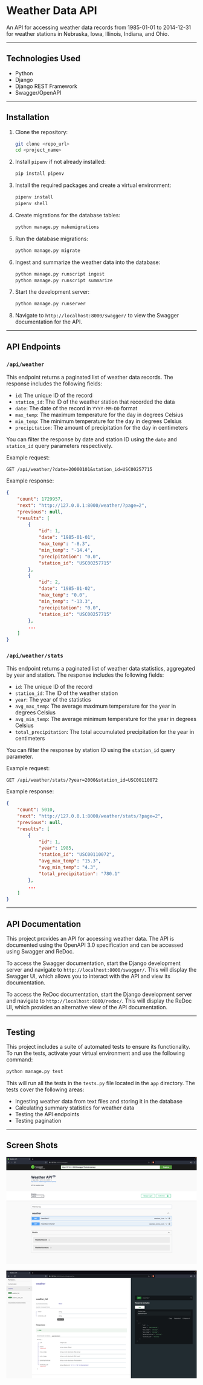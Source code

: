# Weather Data API

An API for accessing weather data records from 1985-01-01 to 2014-12-31 for weather stations in Nebraska, Iowa, Illinois, Indiana, and Ohio.


--- 


## Technologies Used

- Python
- Django
- Django REST Framework
- Swagger/OpenAPI


---


## Installation

1. Clone the repository:

    ```bash
    git clone <repo_url>
    cd <project_name>
    ```

2. Install `pipenv` if not already installed:

    ```bash
    pip install pipenv
    ```

3. Install the required packages and create a virtual environment:

    ```bash
    pipenv install
    pipenv shell
    ```

4. Create migrations for the database tables:

    ```bash
    python manage.py makemigrations
    ```

5. Run the database migrations:

    ```bash
    python manage.py migrate
    ```

6. Ingest and summarize the weather data into the database:

    ```bash
    python manage.py runscript ingest
    python manage.py runscript summarize
    ```

7. Start the development server:

    ```bash
    python manage.py runserver
    ```

8. Navigate to `http://localhost:8000/swagger/` to view the Swagger documentation for the API.


--- 


## API Endpoints

### `/api/weather`

This endpoint returns a paginated list of weather data records. The response includes the following fields:

* `id`: The unique ID of the record
* `station_id`: The ID of the weather station that recorded the data
* `date`: The date of the record in `YYYY-MM-DD` format
* `max_temp`: The maximum temperature for the day in degrees Celsius
* `min_temp`: The minimum temperature for the day in degrees Celsius
* `precipitation`: The amount of precipitation for the day in centimeters

You can filter the response by date and station ID using the `date` and `station_id` query parameters respectively.

Example request:

```
GET /api/weather/?date=20000101&station_id=USC00257715
```

Example response:

```json
{
    "count": 1729957,
    "next": "http://127.0.0.1:8000/weather/?page=2",
    "previous": null,
    "results": [
        {
            "id": 1,
            "date": "1985-01-01",
            "max_temp": "-8.3",
            "min_temp": "-14.4",
            "precipitation": "0.0",
            "station_id": "USC00257715"
        },
        {
            "id": 2,
            "date": "1985-01-02",
            "max_temp": "0.0",
            "min_temp": "-13.3",
            "precipitation": "0.0",
            "station_id": "USC00257715"
        },
        ...
    ]
}
```

### `/api/weather/stats`

This endpoint returns a paginated list of weather data statistics, aggregated by year and station. The response includes the following fields:

* `id`: The unique ID of the record
* `station_id`: The ID of the weather station
* `year`: The year of the statistics
* `avg_max_temp`: The average maximum temperature for the year in degrees Celsius
* `avg_min_temp`: The average minimum temperature for the year in degrees Celsius
* `total_precipitation`: The total accumulated precipitation for the year in centimeters

You can filter the response by station ID using the `station_id` query parameter.

Example request:

```
GET /api/weather/stats/?year=2000&station_id=USC00110072
```

Example response:

```json
{
    "count": 5010,
    "next": "http://127.0.0.1:8000/weather/stats/?page=2",
    "previous": null,
    "results": [
        {
            "id": 1,
            "year": 1985,
            "station_id": "USC00110072",
            "avg_max_temp": "15.3",
            "avg_min_temp": "4.3",
            "total_precipitation": "780.1"
        },
        ...
    ]
}
```


---


## API Documentation

This project provides an API for accessing weather data. The API is documented using the OpenAPI 3.0 specification and can be accessed using Swagger and ReDoc.

To access the Swagger documentation, start the Django development server and navigate to `http://localhost:8000/swagger/`. This will display the Swagger UI, which allows you to interact with the API and view its documentation.

To access the ReDoc documentation, start the Django development server and navigate to `http://localhost:8000/redoc/`. This will display the ReDoc UI, which provides an alternative view of the API documentation.


---


## Testing

This project includes a suite of automated tests to ensure its functionality. To run the tests, activate your virtual environment and use the following command:

```bash
python manage.py test
```

This will run all the tests in the `tests.py` file located in the `app` directory. The tests cover the following areas:

- Ingesting weather data from text files and storing it in the database
- Calculating summary statistics for weather data
- Testing the API endpoints
- Testing pagination


---


## Screen Shots


![Swagger](swagger.png)

![Read Doc](redoc.png)

